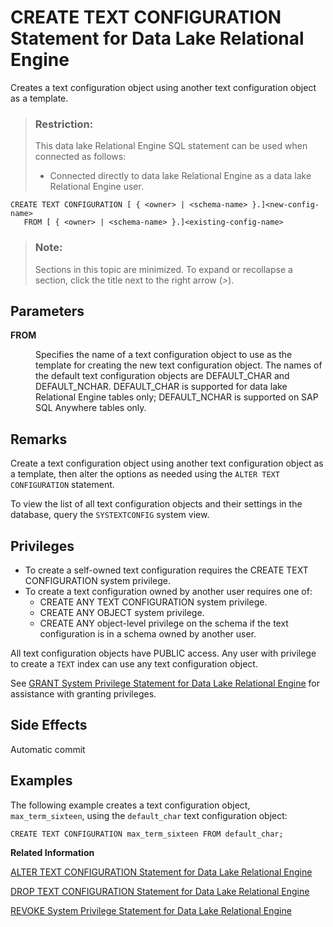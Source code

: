 <!-- loioa602a06684f21015b7f78f0f1a3ea0d9 -->

# CREATE TEXT CONFIGURATION Statement for Data Lake Relational Engine

Creates a text configuration object using another text configuration object as a template.



> ### Restriction:  
> This data lake Relational Engine SQL statement can be used when connected as follows:
> 
> -   Connected directly to data lake Relational Engine as a data lake Relational Engine user.



```
CREATE TEXT CONFIGURATION [ { <owner> | <schema-name> }.]<new-config-name> 
   FROM [ { <owner> | <schema-name> }.]<existing-config-name>
```



> ### Note:  
> Sections in this topic are minimized. To expand or recollapse a section, click the title next to the right arrow \(*\>*\).



<a name="loioa602a06684f21015b7f78f0f1a3ea0d9__IQ_Parameters"/>

## Parameters


<dl>
<dt><b>

FROM

</b></dt>
<dd>

Specifies the name of a text configuration object to use as the template for creating the new text configuration object. The names of the default text configuration objects are DEFAULT\_CHAR and DEFAULT\_NCHAR. DEFAULT\_CHAR is supported for data lake Relational Engine tables only; DEFAULT\_NCHAR is supported on SAP SQL Anywhere tables only.



</dd>
</dl>



<a name="loioa602a06684f21015b7f78f0f1a3ea0d9__IQ_Usage"/>

## Remarks

Create a text configuration object using another text configuration object as a template, then alter the options as needed using the `ALTER TEXT CONFIGURATION` statement.

To view the list of all text configuration objects and their settings in the database, query the `SYSTEXTCONFIG` system view.



<a name="loioa602a06684f21015b7f78f0f1a3ea0d9__IQ_Permissions"/>

## Privileges

-   To create a self-owned text configuration requires the CREATE TEXT CONFIGURATION system privilege.
-   To create a text configuration owned by another user requires one of:
    -   CREATE ANY TEXT CONFIGURATION system privilege.
    -   CREATE ANY OBJECT system privilege.
    -   CREATE ANY object-level privilege on the schema if the text configuration is in a schema owned by another user.


All text configuration objects have PUBLIC access. Any user with privilege to create a `TEXT` index can use any text configuration object.

See [GRANT System Privilege Statement for Data Lake Relational Engine](grant-system-privilege-statement-for-data-lake-relational-engine-a3dfcb0.md) for assistance with granting privileges.



<a name="loioa602a06684f21015b7f78f0f1a3ea0d9__IQ_Side_Effects"/>

## Side Effects

Automatic commit



<a name="loioa602a06684f21015b7f78f0f1a3ea0d9__IQ_Examples"/>

## Examples

The following example creates a text configuration object, `max_term_sixteen`, using the `default_char` text configuration object:

```
CREATE TEXT CONFIGURATION max_term_sixteen FROM default_char;
```

**Related Information**  


[ALTER TEXT CONFIGURATION Statement for Data Lake Relational Engine](alter-text-configuration-statement-for-data-lake-relational-engine-a602402.md "Alters a text configuration object.")

[DROP TEXT CONFIGURATION Statement for Data Lake Relational Engine](drop-text-configuration-statement-for-data-lake-relational-engine-a602fed.md "Drops a text configuration object.")

[REVOKE System Privilege Statement for Data Lake Relational Engine](revoke-system-privilege-statement-for-data-lake-relational-engine-a3eadda.md "Removes specific system privileges from specific users and the right to administer the privilege.")

